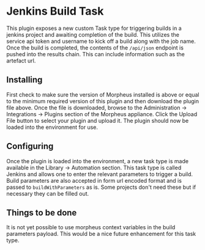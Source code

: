 # Jenkins Build Task

This plugin exposes a new custom Task type for triggering builds in a jenkins project and awaiting completion of the build. This utilizes the service api token and username to kick off a build along with the job name. Once the build is completed, the contents of the `/api/json` endpoint is pushed into the results chain. This can include information such as the artefact url.

## Installing

First check to make sure the version of Morpheus installed is above or equal to the minimum required version of this plugin and then download the plugin file above.
Once the file is downloaded, browse to the Administration -> Integrations -> Plugins section of the Morpheus appliance. Click the Upload File button to select your plugin and upload it.
The plugin should now be loaded into the environment for use.

## Configuring

Once the plugin is loaded into the environment, a new task type is made available in the Library -> Automation section. This task type is called Jenkins and allows one to enter the relevant parameters to trigger a build. Build parameters are also accepted in form url encoded format and is passed to `buildWithParameters` as is. Some projects don't need these but if necessary they can be filled out.

## Things to be done

It is not yet possible to use morpheus context variables in the build parameters payload. This would be a nice future enhancement for this task type.
